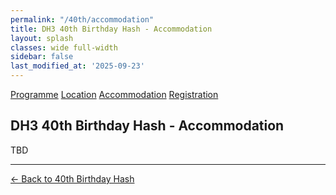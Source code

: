```yaml
---
permalink: "/40th/accommodation"
title: DH3 40th Birthday Hash - Accommodation
layout: splash
classes: wide full-width
sidebar: false
last_modified_at: '2025-09-23'
---
```


<div class="nav-buttons">
  <a href="/40th/programme">Programme</a>
  <a href="/40th/location">Location</a>
  <a href="#accommodation" class="active">Accommodation</a>
  <a href="/40th/registration">Registration</a>
</div>

## DH3 40th Birthday Hash - Accommodation

TBD

---

[← Back to 40th Birthday Hash](/40th)
